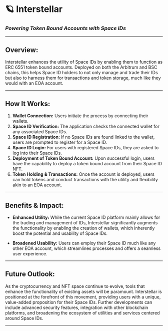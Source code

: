 # **🪐 Interstellar**

### _Powering Token Bound Accounts with Space IDs_

---

## **Overview:**

Interstellar enhances the utility of Space IDs by enabling them to function as ERC 6551 token bound accounts.
Deployed on both the Arbitrum and BSC chains, this helps Space ID holders to not only manage and trade their IDs but also to harness them for transactions and token storage, much like they would with an EOA account.

---

## **How It Works:**

1. **Wallet Connection:** Users initiate the process by connecting their wallets.
2. **Space ID Verification:** The application checks the connected wallet for any associated Space IDs.
3. **Space ID Registration:** If no Space IDs are found linked to the wallet, users are prompted to register for a Space ID.
4. **Space ID Login:** For users with registered Space IDs, they are asked to log into their Space IDs.
5. **Deployment of Token Bound Account:** Upon successful login, users have the capability to deploy a token bound account from their Space ID NFT.
6. **Token Holding & Transactions:** Once the account is deployed, users can hold tokens and conduct transactions with the utility and flexibility akin to an EOA account.

---

## **Benefits & Impact:**

- **Enhanced Utility:** While the current Space ID platform mainly allows for the trading and management of IDs, Interstellar significantly augments the functionality by enabling the creation of wallets, which inherently boost the potential and usability of Space IDs.

- **Broadened Usability:** Users can employ their Space ID much like any other EOA account, which streamlines processes and offers a seamless user experience.

---

## **Future Outlook:**

As the cryptocurrency and NFT space continue to evolve, tools that enhance the functionality of existing assets will be paramount. Interstellar is positioned at the forefront of this movement, providing users with a unique, value-added proposition for their Space IDs. Further developments can include advanced security features, integration with other blockchain platforms, and broadening the ecosystem of utilities and services centered around Space IDs.

---
